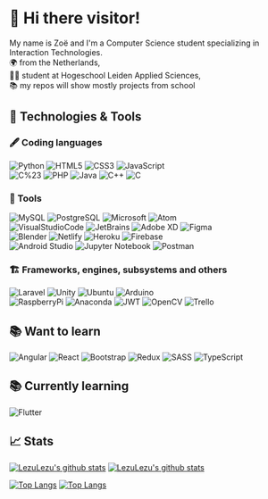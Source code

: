 

# 👋 Hi there visitor!
My name is Zoë and I'm a Computer Science student specializing in Interaction Technologies.<br/>
🌍 from the Netherlands,<br/>
👨‍🎓 student at Hogeschool Leiden Applied Sciences,<br/>
📚 my repos will show mostly projects from school <br>


## 🔧 Technologies & Tools 

### 🖋️ Coding languages  

![Python](https://img.shields.io/badge/Python-3776AB?style=for-the-badge&logo=python&logoColor=white)
![HTML5](https://img.shields.io/badge/HTML5-E34F26?style=for-the-badge&logo=html5&logoColor=white)
![CSS3](https://img.shields.io/badge/CSS3-1572B6?style=for-the-badge&logo=css3&logoColor=white) 
![JavaScript](https://img.shields.io/badge/JavaScript-F7DF1E?style=for-the-badge&logo=javascript&logoColor=black)
<br>
![C%23](https://img.shields.io/badge/C%23-239120?style=for-the-badge&logo=c-sharp&logoColor=white)
![PHP](https://img.shields.io/badge/PHP-777BB4?style=for-the-badge&logo=php&logoColor=white)
![Java](https://img.shields.io/badge/Java-ED8B00?style=for-the-badge&logo=java&logoColor=white)
![C++](https://img.shields.io/badge/c++-%2300599C.svg?style=for-the-badge&logo=c%2B%2B&logoColor=white)
![C](https://img.shields.io/badge/c-%2300599C.svg?style=for-the-badge&logo=c&logoColor=white)


### 🧰 Tools

![MySQL](https://img.shields.io/badge/MySQL-20232A?style=for-the-badge&logo=mysql&logoColor=white)
![PostgreSQL](https://img.shields.io/badge/PostgreSQL-316192?style=for-the-badge&logo=postgresql&logoColor=white)
![Microsoft](https://img.shields.io/badge/Microsoft-666666?style=for-the-badge&logo=microsoft&logoColor=white)
![Atom](https://img.shields.io/badge/Atom-3776AB?style=for-the-badge&logo=atom&logoColor=white)
<br>
![VisualStudioCode](https://img.shields.io/badge/VisualStudioCode-20232A?style=for-the-badge&logo=visual-studio-code&logoColor=blue)
![JetBrains](https://img.shields.io/badge/JetBrains-purple?style=for-the-badge&logo=jetbrains&logoColor=white&color=purple)
![Adobe XD](https://img.shields.io/badge/Adobe%20XD-470137?style=for-the-badge&logo=Adobe%20XD&logoColor=#FF61F6)
![Figma](https://img.shields.io/badge/figma-%23F24E1E.svg?style=for-the-badge&logo=figma&logoColor=white)
<br>
![Blender](https://img.shields.io/badge/blender-%23F5792A.svg?style=for-the-badge&logo=blender&logoColor=white)
![Netlify](https://img.shields.io/badge/netlify-%23000000.svg?style=for-the-badge&logo=netlify&logoColor=#00C7B7)
![Heroku](https://img.shields.io/badge/heroku-%23430098.svg?style=for-the-badge&logo=heroku&logoColor=white)
![Firebase](https://img.shields.io/badge/firebase-%23039BE5.svg?style=for-the-badge&logo=firebase)
<br>
![Android Studio](https://img.shields.io/badge/Android%20Studio-3DDC84.svg?style=for-the-badge&logo=android-studio&logoColor=white)
![Jupyter Notebook](https://img.shields.io/badge/jupyter-%23FA0F00.svg?style=for-the-badge&logo=jupyter&logoColor=white)
![Postman](https://img.shields.io/badge/Postman-FF6C37?style=for-the-badge&logo=postman&logoColor=white)


### 🏗️ Frameworks, engines, subsystems and others<br>

![Laravel](https://img.shields.io/badge/Laravel-FF2D20?style=for-the-badge&logo=laravel&logoColor=white)
![Unity](https://img.shields.io/badge/Unity-20232A?style=for-the-badge&logo=unity&logoColor=white)
![Ubuntu](https://img.shields.io/badge/Ubuntu-E95420?style=for-the-badge&logo=ubuntu&logoColor=white)
![Arduino](https://img.shields.io/badge/Arduino-blue?style=for-the-badge&logo=arduino&logoColor=white&color=119ECA)
<br>
![RaspberryPi](https://img.shields.io/badge/RaspberryPi-C51A4A?style=for-the-badge&logo=raspberry-pi&logoColor=white&color=C51A4A)
![Anaconda](https://img.shields.io/badge/Anaconda-%2344A833.svg?style=for-the-badge&logo=anaconda&logoColor=white)
![JWT](https://img.shields.io/badge/JWT-black?style=for-the-badge&logo=JSON%20web%20tokens)
![OpenCV](https://img.shields.io/badge/opencv-%23white.svg?style=for-the-badge&logo=opencv&logoColor=white)
![Trello](https://img.shields.io/badge/Trello-%23026AA7.svg?style=for-the-badge&logo=Trello&logoColor=white)


## 📚 Want to learn
![Angular](https://img.shields.io/badge/Angular-DD0031?style=for-the-badge&logo=angular&logoColor=white)
![React](https://img.shields.io/badge/React-20232A?style=for-the-badge&logo=react&logoColor=61DAFB)
![Bootstrap](https://img.shields.io/badge/Bootstrap-563D7C?style=for-the-badge&logo=bootstrap&logoColor=white)
![Redux](https://img.shields.io/badge/Redux-593D88?style=for-the-badge&logo=redux&logoColor=white)
![SASS](https://img.shields.io/badge/SASS-hotpink.svg?style=for-the-badge&logo=SASS&logoColor=white)
![TypeScript](https://shields.io/badge/TypeScript-3178C6?logo=TypeScript&logoColor=FFF)


## 📚 Currently learning
![Flutter](https://img.shields.io/badge/Flutter-02569B?logo=flutter&logoColor=white)


## 📈 Stats

[![LezuLezu's github stats](https://github-readme-stats.vercel.app/api?username=LezuLezu&count_private=true&show_icons=true&theme=vision-friendly-dark#gh-dark-mode-only&bg_color=040f0f&line_height=20&title_color=48b2db&icon_color=48b2db)](https://github.com/anuraghazra/github-readme-stats#gh-dark-mode-only)
[![LezuLezu's github stats](https://github-readme-stats.vercel.app/api?username=LezuLezu&count_private=true&show_icons=true&theme=buefy#gh-light-mode-only&bg_color=040f0f&line_height=20&title_color=48b2db&icon_color=48b2db)](https://github.com/anuraghazra/github-readme-stats#gh-light-mode-only)


[![Top Langs](https://github-readme-stats.vercel.app/api/top-langs/?username=LezuLezu&langs_count=10&layout=compact&theme=vision-friendly-dark#gh-dark-mode-only)](https://github.com/anuraghazra/github-readme-stats#gh-dark-mode-only)
[![Top Langs](https://github-readme-stats.vercel.app/api/top-langs/?username=LezuLezu&langs_count=10&layout=compact&theme=buefy#gh-light-mode-only)](https://github.com/anuraghazra/github-readme-stats#gh-light-mode-only)
